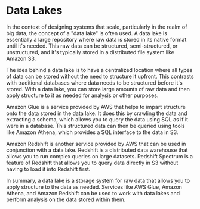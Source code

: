 # Data Lakes

In the context of designing systems that scale, particularly in the realm of big data, the concept of a "data lake" is often used. A data lake is essentially a large repository where raw data is stored in its native format until it's needed. This raw data can be structured, semi-structured, or unstructured, and it's typically stored in a distributed file system like Amazon S3.

The idea behind a data lake is to have a centralized location where all types of data can be stored without the need to structure it upfront. This contrasts with traditional databases where data needs to be structured before it's stored. With a data lake, you can store large amounts of raw data and then apply structure to it as needed for analysis or other purposes.

Amazon Glue is a service provided by AWS that helps to impart structure onto the data stored in the data lake. It does this by crawling the data and extracting a schema, which allows you to query the data using SQL as if it were in a database. This structured data can then be queried using tools like Amazon Athena, which provides a SQL interface to the data in S3.

Amazon Redshift is another service provided by AWS that can be used in conjunction with a data lake. Redshift is a distributed data warehouse that allows you to run complex queries on large datasets. Redshift Spectrum is a feature of Redshift that allows you to query data directly in S3 without having to load it into Redshift first.

In summary, a data lake is a storage system for raw data that allows you to apply structure to the data as needed. Services like AWS Glue, Amazon Athena, and Amazon Redshift can be used to work with data lakes and perform analysis on the data stored within them.
